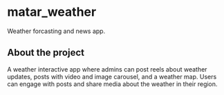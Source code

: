 # matar_weather

Weather forcasting and news app.

## About the project

A weather interactive app where admins can post reels about weather updates, posts with video and image carousel, and a weather map. Users can engage with posts and share media about the weather in their region.
